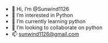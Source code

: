 - 👋 Hi, I’m @Sunwind1126
- 👀 I’m interested in Python
- 🌱 I’m currently learning python
- 💞️ I’m looking to collaborate on python
- 📫 sunwind1126@gmail.com

<!---
Sunwind1126/Sunwind1126 is a ✨ special ✨ repository because its `README.md` (this file) appears on your GitHub profile.
You can click the Preview link to take a look at your changes.
--->
